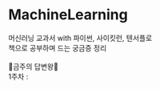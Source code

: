 # MachineLearning
머신러닝 교과서 with 파이썬, 사이킷런, 텐서플로 <br/>
책으로 공부하며 드는 궁금증 정리
<br/><br/>
:crown:금주의 답변왕:crown: <br/>
1주차 : 
